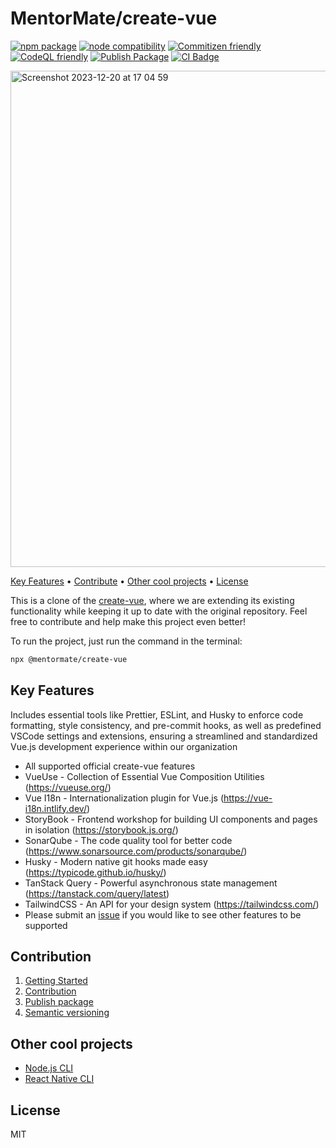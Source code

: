 <h1>MentorMate/create-vue</h1>
<p>
  <a href="https://npmjs.com/package/create-vue"><img src="https://badgen.net/npm/v/create-vue" alt="npm package"></a>
  <a href="https://nodejs.org/en/about/releases/"><img src="https://img.shields.io/node/v/%40mentormate%2Fcreate-vue" alt="node compatibility"></a>
  <a href="http://commitizen.github.io/cz-cli/"><img src="https://img.shields.io/badge/commitizen-friendly-brightgreen.svg" alt="Commitizen friendly"></a>
  <a href="https://github.com/MentorMate/create-vue/actions/workflows/github-code-scanning/codeql"><img src="https://github.com/MentorMate/create-vue/actions/workflows/github-code-scanning/codeql/badge.svg" alt="CodeQL friendly"></a>
  <a href="https://github.com/MentorMate/create-vue/actions/workflows/npm-publish-package.yml"><img src="https://github.com/MentorMate/create-vue/actions/workflows/npm-publish-package.yml/badge.svg" alt="Publish Package"></a>
  <a href="https://github.com/MentorMate/create-vue/actions/workflows/ci.yml"><img src="https://github.com/MentorMate/create-vue/actions/workflows/ci.yml/badge.svg" alt="CI Badge"/></a>
</p>

<img width="794" alt="Screenshot 2023-12-20 at 17 04 59" src="https://github.com/MentorMate/create-vue/assets/69005114/645aca7c-af75-4d05-b959-916ec9d7e1d1">

<p>
  <a href="#key-features">Key Features</a> •
  <a href="#contribution">Contribute</a> •
  <a href="#other-cool-projects">Other cool projects</a> •
  <a href="#license">License</a>
</p>

This is a clone of the <a href="https://github.com/vuejs/create-vue">create-vue</a>, where we are extending its existing functionality while keeping it up to date with the original repository. Feel free to contribute and help make this project even better!

To run the project, just run the command in the terminal:

```bash
npx @mentormate/create-vue
```

## Key Features

Includes essential tools like Prettier, ESLint, and Husky to enforce code formatting, style consistency, and pre-commit hooks, as well as predefined VSCode settings and extensions, ensuring a streamlined and standardized Vue.js development experience within our organization

- All supported official create-vue features
- VueUse - Collection of Essential Vue Composition Utilities (<https://vueuse.org/>)
- Vue I18n - Internationalization plugin for Vue.js (<https://vue-i18n.intlify.dev/>)
- StoryBook - Frontend workshop for building UI components and pages in isolation (<https://storybook.js.org/>)
- SonarQube - The code quality tool for better code (<https://www.sonarsource.com/products/sonarqube/>)
- Husky - Modern native git hooks made easy (<https://typicode.github.io/husky/>)
- TanStack Query - Powerful asynchronous state management (<https://tanstack.com/query/latest>)
- TailwindCSS - An API for your design system (<https://tailwindcss.com/>)
- Please submit an <a href="https://github.com/MentorMate/create-vue/issues">issue</a> if you would like to see other features to be supported

## Contribution

1. <a href="https://github.com/MentorMate/create-vue/wiki/Getting-Started">Getting Started</a>
2. <a href="https://github.com/MentorMate/create-vue/wiki/Contribution">Contribution</a>
3. <a href="https://github.com/MentorMate/create-vue/wiki/Contribution">Publish package</a>
4. <a href="https://github.com/MentorMate/create-vue/wiki/Semantic-versioning">Semantic versioning</a>

## Other cool projects

- [Node.js CLI](https://github.com/MentorMate/node-project-cli)
- [React Native CLI](https://github.com/MentorMate/rn-bootstrap)

## License

MIT
